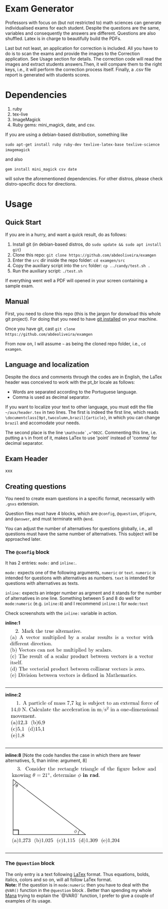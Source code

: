 # Exam Generator 

Professors with focus on (but not restricted to) math sciences can generate individualised exams for each student.
Despite the questions are the same, variables and consequently the answers are different. Questions are also shuffled. 
Latex is in charge to beautifully build the PDFs.

Last but not least, an application for correction is included. All you have to do is to scan the exams and provide the images to the Correction application. 
See Usage section for details. The correction code will read the images and extract students answers.Then, it will compare them to the right keys, i.e., it will
perform the correction process itself. Finally, a .csv file report is generated with students scores.

# Dependencies

1. ruby
2. tex-live
3. ImageMagick
4. Ruby gems: mini_magick, date, and csv.

If you are using a debian-based distribution, something like 

`sudo apt-get install ruby ruby-dev texlive-latex-base texlive-science imagemagick`

and also 

`gem install mini_magick csv date`

will solve the aforementioned dependencies. For other distros, please check distro-specific docs for directions.

# Usage

## Quick Start

If you are in a hurry, and want a quick result, do as follows:

1. Install git (in debian-based distros, do `sudo update && sudo apt install git`)
2. Clone this repo: `git clone https://github.com/abdeoliveira/examgen`
3. Enter the `src` dir inside the repo folder: `cd examgen/src`
4. Copy the auxiliary script into the `src` folder: `cp ../candy/test.sh .`
5. Run the auxiliary script: `./test.sh`

If everything went well a PDF will opened in your screen containing a sample exam.

## Manual

First, you need to clone this repo (this is the jargon for donwload this whole git project). For doing that you need to have [git installed](https://git-scm.com/book/en/v2/Getting-Started-Installing-Git) on your machine. 

Once you have git, cast `git clone https://github.com/abdeoliveira/examgen`

From now on, I will assume `~` as being the cloned repo folder, i.e., `cd examgen`.

## Language and localization

Despite the docs and comments through the codes are in English, the LaTex header was conceived to work with the pt_br locale as follows:

* Words are separated according to the Portuguese language.
* Comma is used as decimal separator.

If you want to localize your text to other language, you must edit the file `~/aux/header.tex` in two lines. 
The first is indeed the first line, which reads `\documentclass[9pt,twocolumn,brazil]{article}`,
in which you can change `brazil` and accomodate your needs.

The second place is the line ```\mathcode`,="002C```. Commenting this line, i.e. putting a `%` in front of it,  makes LaTex to use 'point' instead of 'comma' for decimal separator.  

## Exam Header

xxx



## Creating questions

You need to create exam questions in a specific format, necessarily with `.gnxs` extension.  

Question files must have 4 blocks, which are `@config`, `@question`, `@figure`, and `@answer`, and must terminate with `@end`.

You can adjust the number of alternatives for questions globally, i.e., all questions must have the same number of alternatives. This subject will be approached later.
### The `@config` block

It has 2 entries: `mode:` and `inline:`. 

`mode:` expects one of the following arguments, `numeric` or `text`. `numeric` is intended for questions with alternatives as numbers. 
`text` is intended for questions with alternatives as texts. 

`inline:` expects an integer number as argment and it stands for the number of alternatives in one line. Something between 5 and 8 do well for `mode:numeric` (e.g. `inline:8`) 
and I recommend `inline:1` for `mode:text`

Check screenshots with the `inline:` variable in action. 

**inline:1**
![alt text](screenshots/inline-1.png "inline:1")

-----

**inline:2**
![alt text](screenshots/inline-2.png "inline:2")

-----

**inline:8** [Note the code handles the case in which there are fewer alternatives, 5, than inline: argument, 8]
![alt text](screenshots/inline-5.png "inline:8")

-----


### The `@question` block

The only entry is a text following [LaTex](https://www.latex-project.org/) format. Thus equations, bolds, italics, colors and so on, will all follow LaTex format.  
**Note:** If the question is in `mode:numeric` then you have to deal with the `@VAR()` function in the `@question` block . Better than spending my whole [Mana](https://en.wikipedia.org/wiki/Magic_(game_terminology)) trying to explain the `@VAR()` function, I prefer to give a couple of examples of its usage.  




